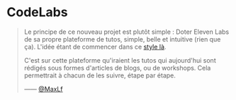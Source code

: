 # CodeLabs

> Le principe de ce nouveau projet est plutôt simple : Doter Eleven Labs de sa propre plateforme de tutos, simple, belle et intuitive (rien que ça). L'idée étant de commencer dans ce [style là](http://eleven-labs.us12.list-manage.com/track/click?u=10742232891cd45dd4db4277e&id=d9e264840f&e=d71465835f).
>
> C'est sur cette plateforme qu'iraient les tutos qui aujourd'hui sont rédigés sous formes d'articles de blogs, ou de workshops. Cela permettrait à chacun de les suivre, étape par étape.
>
> —— [@MaxLf](https://github.com/MaxLf)
